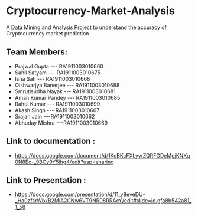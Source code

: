 # Cryptocurrency-Market-Analysis
A Data Mining and Analysis Project to understand the accuracy of Cryptocurrency market prediction

## Team Members:
- Prajwal Gupta        --- RA1911003010660
- Sahil Satyam         --- RA1911003010675
- Isha Sah             --- RA1911003010668
- Oishwarjya Banerjee  --- RA1911003010688
- Smrutisudha Nayak    --- RA1911003010681
- Aman Kumar Pandey    --- RA1911003010685
- Rahul Kumar          --- RA1911003010699
- Akash Singh          --- RA1911003010667
- Srajan Jain          ---RA1911003010662
- Abhuday Mishra       ---RA1911003010669

## Link to documentation : 
- https://docs.google.com/document/d/1KcBKcFXLyvrZQRFGDeMgjKNXq0N8Ec-_9BCy9Y5ihg4/edit?usp=sharing
## Link to Presentation : 
- https://docs.google.com/presentation/d/11_y8eveDU-_Ha0zfsrWbxB2MiA2CNw6VT9NR08RRAcY/edit#slide=id.gfa8b542a81_1_58
